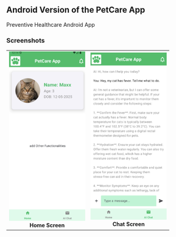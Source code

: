 ## Android Version of the PetCare App

Preventive Healthcare Android App

### Screenshots

<table align="center">
  <tr>
    <td align="center">
      <img src="Docs/Proof-of-Work/UpdatedHomeScreen.png" alt="Home Screen" width="200"/><br/>
      <b>Home Screen</b>
    </td>
    <td align="center">
      <img src="Docs/Proof-of-Work/UpdatedChatScreen.png" alt="Chat Screen" width="200"/><br/>
      <b>Chat Screen</b>
    </td>
  </tr>
</table>
